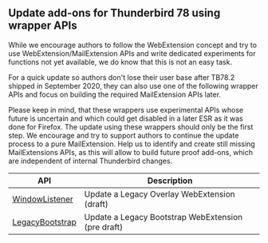 ## Update add-ons for Thunderbird 78 using wrapper APIs

While we encourage authors to follow the WebExtension concept and try to use WebExtension/MailExtension APIs and write dedicated experiments for functions not yet available, we do know that this is not an easy task.

For a quick update so authors don't lose their user base after TB78.2 shipped in September 2020, they can also use one of the following wrapper APIs and focus on building the required MailExtension APIs later.

Please keep in mind, that these wrappers use experimental APIs whose future is uncertain and which could get disabled in a later ESR as it was done for Firefox. The update using these wrappers should only be the first step. We encourage and try to support authors to continue the update process to a pure MailExtension. Help us to identify and create still missing MailExtensions APIs, as this will allow to build future proof add-ons, which are independent of internal Thunderbird changes.

| API             | Description |
| --------------- | ----------- |
| [WindowListener](https://github.com/thundernest/addon-developer-support/wiki/WindowListener-API:-Getting-Started)      |  Update a Legacy Overlay WebExtension (draft)
| [LegacyBootstrap](LegacyBootstrap)      |  Update a Legacy Bootstrap WebExtension (pre draft)
